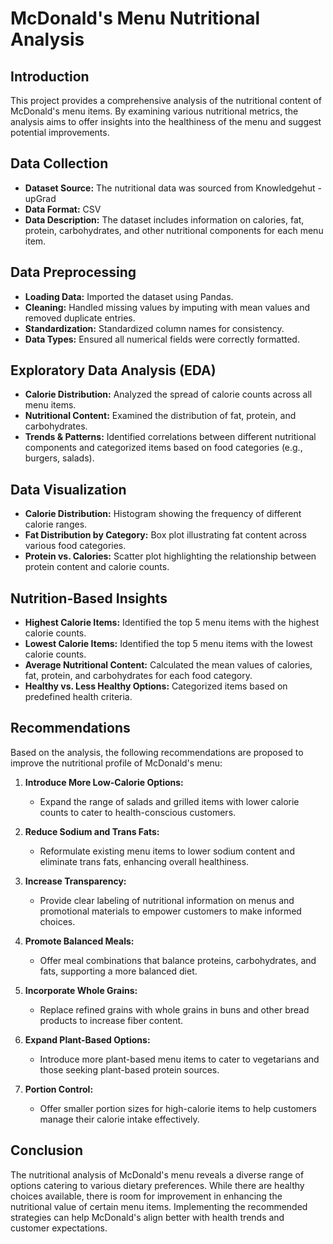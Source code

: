 # McDonald's Menu Nutritional Analysis

## Introduction

This project provides a comprehensive analysis of the nutritional content of McDonald's menu items. By examining various nutritional metrics, the analysis aims to offer insights into the healthiness of the menu and suggest potential improvements.

## Data Collection

- **Dataset Source:** The nutritional data was sourced from Knowledgehut - upGrad 
- **Data Format:** CSV
- **Data Description:** The dataset includes information on calories, fat, protein, carbohydrates, and other nutritional components for each menu item.

## Data Preprocessing

- **Loading Data:** Imported the dataset using Pandas.
- **Cleaning:** Handled missing values by imputing with mean values and removed duplicate entries.
- **Standardization:** Standardized column names for consistency.
- **Data Types:** Ensured all numerical fields were correctly formatted.

## Exploratory Data Analysis (EDA)

- **Calorie Distribution:** Analyzed the spread of calorie counts across all menu items.
- **Nutritional Content:** Examined the distribution of fat, protein, and carbohydrates.
- **Trends & Patterns:** Identified correlations between different nutritional components and categorized items based on food categories (e.g., burgers, salads).

## Data Visualization

- **Calorie Distribution:** Histogram showing the frequency of different calorie ranges.
- **Fat Distribution by Category:** Box plot illustrating fat content across various food categories.
- **Protein vs. Calories:** Scatter plot highlighting the relationship between protein content and calorie counts.

## Nutrition-Based Insights

- **Highest Calorie Items:** Identified the top 5 menu items with the highest calorie counts.
- **Lowest Calorie Items:** Identified the top 5 menu items with the lowest calorie counts.
- **Average Nutritional Content:** Calculated the mean values of calories, fat, protein, and carbohydrates for each food category.
- **Healthy vs. Less Healthy Options:** Categorized items based on predefined health criteria.

## Recommendations

Based on the analysis, the following recommendations are proposed to improve the nutritional profile of McDonald's menu:

1. **Introduce More Low-Calorie Options:**
   - Expand the range of salads and grilled items with lower calorie counts to cater to health-conscious customers.

2. **Reduce Sodium and Trans Fats:**
   - Reformulate existing menu items to lower sodium content and eliminate trans fats, enhancing overall healthiness.

3. **Increase Transparency:**
   - Provide clear labeling of nutritional information on menus and promotional materials to empower customers to make informed choices.

4. **Promote Balanced Meals:**
   - Offer meal combinations that balance proteins, carbohydrates, and fats, supporting a more balanced diet.

5. **Incorporate Whole Grains:**
   - Replace refined grains with whole grains in buns and other bread products to increase fiber content.

6. **Expand Plant-Based Options:**
   - Introduce more plant-based menu items to cater to vegetarians and those seeking plant-based protein sources.

7. **Portion Control:**
   - Offer smaller portion sizes for high-calorie items to help customers manage their calorie intake effectively.

## Conclusion

The nutritional analysis of McDonald's menu reveals a diverse range of options catering to various dietary preferences. While there are healthy choices available, there is room for improvement in enhancing the nutritional value of certain menu items. Implementing the recommended strategies can help McDonald's align better with health trends and customer expectations.


